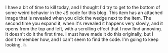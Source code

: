 I have a bit of time to kill today, and I thought I'd try to get to the bottom of some weird behavior in the JS code for this blog. This item has an attached image that is revealed when you click the wedge next to the item. The second time you expand it, when it's revealed it happens very slowly, and it opens from the top and left, with a scrolling effect that I now find annoying. It doesn't do it the first time. I must have made it do this originally, but I don't remember how, and I can't seem to find the code. I'm going to keep looking. :boom:
